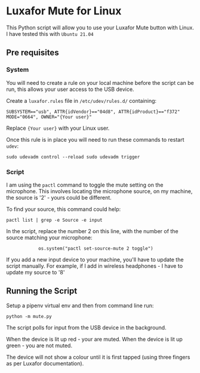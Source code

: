# Luxafor Mute for Linux

This Python script will allow you to use your Luxafor Mute button with Linux.  I have tested this with ```Ubuntu 21.04```

## Pre requisites

### System

You will need to create a rule on your local machine before the script can be run, this allows your user access to the USB device.

Create a `luxafor.rules` file in `/etc/udev/rules.d/` containing:

``
SUBSYSTEM=="usb", ATTR{idVendor}=="04d8", ATTR{idProduct}=="f372" MODE="0664", OWNER="{Your user}"
``

Replace `{Your user}` with your Linux user.

Once this rule is in place you will need to run these commands to restart `udev`:

``
sudo udevadm control --reload
sudo udevadm trigger
``

### Script

I am using the `pactl` command to toggle the mute setting on the microphone.  This involves locating the microphone source, on my machine, the source is '2' - yours could be different.

To find your source, this command could help:

`pactl list | grep -e Source -e input`

In the script, replace the number 2 on this line, with the number of the source matching your microphone:

`            os.system("pactl set-source-mute 2 toggle")`

If you add a new input device to your machine, you'll have to update the script manually.  For example, if I add in wireless headphones - I have to update my source to '8'

## Running the Script

Setup a pipenv virtual env and then from command line run:

`python -m mute.py`

The script polls for input from the USB device in the background.

When the device is lit up red - your are muted.
When the device is lit up green - you are not muted.

The device will not show a colour until it is first tapped (using three fingers as per Luxafor documentation).
